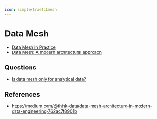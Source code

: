 ```yaml
---
icon: simple/traefikmesh
---
```


# Data Mesh

* [Data Mesh in Practice](https://medium.com/@axel.schwanke/data-mesh-in-practice-recommendations-from-roches-journey-e0e0d51c4a89)
* [Data Mesh: A modern architectural approach](https://medium.com/@karim.faiz/data-mesh-a-modern-architectural-approach-33c4aeae7780)

## Questions

* [Is data mesh only for analytical data?](https://piethein.medium.com/is-data-mesh-only-for-analytical-data-8456f6207a41)

## References

* https://medium.com/@think-data/data-mesh-architecture-in-modern-data-engineering-762ac7f8901b
